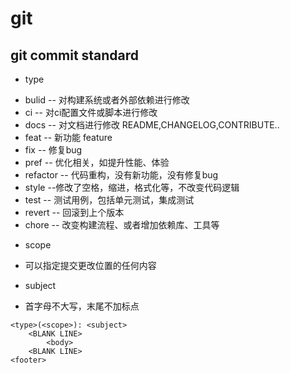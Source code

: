 # git

## git commit standard
 + type
  - bulid  -- 对构建系统或者外部依赖进行修改
  - ci    -- 对ci配置文件或脚本进行修改
  - docs  -- 对文档进行修改 README,CHANGELOG,CONTRIBUTE..
  - feat  -- 新功能 feature
  - fix   -- 修复bug
  - pref  -- 优化相关，如提升性能、体验
  - refactor  -- 代码重构，没有新功能，没有修复bug
  - style  --修改了空格，缩进，格式化等，不改变代码逻辑
  - test   -- 测试用例，包括单元测试，集成测试
  - revert -- 回滚到上个版本
  - chore  -- 改变构建流程、或者增加依赖库、工具等
 + scope
  - 可以指定提交更改位置的任何内容
 + subject
  - 首字母不大写，末尾不加标点

```
<type>(<scope>): <subject>
	<BLANK LINE>
		<body>
	<BLANK LINE>
<footer>
```